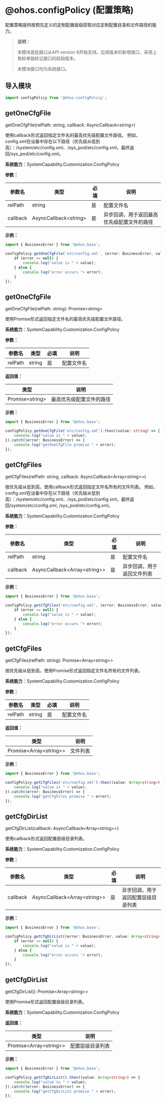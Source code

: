 # @ohos.configPolicy (配置策略)

配置策略提供按预先定义的定制配置层级获取对应定制配置目录和文件路径的能力。

>  **说明：**
>
>  本模块首批接口从API version 8开始支持。后续版本的新增接口，采用上角标单独标记接口的起始版本。
>
>  本模块接口均为系统接口。

## 导入模块

```ts
import configPolicy from '@ohos.configPolicy';
```

## getOneCfgFile

getOneCfgFile(relPath: string, callback: AsyncCallback&lt;string&gt;)

使用callback形式返回指定文件名的最高优先级配置文件路径。
例如，config.xml在设备中存在以下路径（优先级从低到高）：/system/etc/config.xml、/sys_pod/etc/config.xml，最终返回/sys_pod/etc/config.xml。

**系统能力**：SystemCapability.Customization.ConfigPolicy

**参数：** 

| 参数名      | 类型                          | 必填   | 说明                    |
| -------- | --------------------------- | ---- | --------------------- |
| relPath  | string                      | 是    | 配置文件名                 |
| callback | AsyncCallback&lt;string&gt; | 是    | 异步回调，用于返回最高优先级配置文件的路径 |

**示例：** 
  ```ts
  import { BusinessError } from '@ohos.base';

  configPolicy.getOneCfgFile('etc/config.xml', (error: BusinessError, value: string) => {
      if (error == null) {
          console.log("value is " + value);
      } else {
          console.log("error occurs "+ error);
      }
  });
  ```


## getOneCfgFile

getOneCfgFile(relPath: string): Promise&lt;string&gt;

使用Promise形式返回指定文件名的最高优先级配置文件路径。

**系统能力**：SystemCapability.Customization.ConfigPolicy

**参数：** 

| 参数名     | 类型     | 必填   | 说明    |
| ------- | ------ | ---- | ----- |
| relPath | string | 是    | 配置文件名 |

**返回值：** 

| 类型                    | 说明           |
| --------------------- | ------------ |
| Promise&lt;string&gt; | 最高优先级配置文件的路径 |

**示例：** 
  ```ts
  import { BusinessError } from '@ohos.base';

  configPolicy.getOneCfgFile('etc/config.xml').then((value: string) => {
      console.log("value is " + value);
  }).catch((error: BusinessError) => {
      console.log("getOneCfgFile promise " + error);
  });
  ```


## getCfgFiles

getCfgFiles(relPath: string, callback: AsyncCallback&lt;Array&lt;string&gt;&gt;)

按优先级从低到高，使用callback形式返回指定文件名所有的文件列表。
例如，config.xml在设备中存在以下路径（优先级从低到高）：/system/etc/config.xml、/sys_pod/etc/config.xml，最终返回/system/etc/config.xml, /sys_pod/etc/config.xml。

**系统能力**：SystemCapability.Customization.ConfigPolicy

**参数：** 

| 参数名      | 类型                                       | 必填   | 说明            |
| -------- | ---------------------------------------- | ---- | ------------- |
| relPath  | string                                   | 是    | 配置文件名         |
| callback | AsyncCallback&lt;Array&lt;string&gt;&gt; | 是    | 异步回调，用于返回文件列表 |

**示例：** 
  ```ts
  import { BusinessError } from '@ohos.base';

  configPolicy.getCfgFiles('etc/config.xml', (error: BusinessError, value: Array<string>) => {
      if (error == null) {
          console.log("value is " + value);
      } else {
          console.log("error occurs "+ error);
      }
  });
  ```


## getCfgFiles

getCfgFiles(relPath: string): Promise&lt;Array&lt;string&gt;&gt;

按优先级从低到高，使用Promise形式返回指定文件名所有的文件列表。

**系统能力**：SystemCapability.Customization.ConfigPolicy

**参数：** 

| 参数名     | 类型     | 必填   | 说明    |
| ------- | ------ | ---- | ----- |
| relPath | string | 是    | 配置文件名 |

**返回值：** 

| 类型                                 | 说明   |
| ---------------------------------- | ---- |
| Promise&lt;Array&lt;string&gt;&gt; | 文件列表 |

**示例：** 
  ```ts
  import { BusinessError } from '@ohos.base';

  configPolicy.getCfgFiles('etc/config.xml').then((value: Array<string>) => {
      console.log("value is " + value);
  }).catch((error: BusinessError) => {
      console.log("getCfgFiles promise " + error);
  });
  ```


## getCfgDirList

getCfgDirList(callback: AsyncCallback&lt;Array&lt;string&gt;&gt;)

使用callback形式返回配置层级目录列表。

**系统能力**：SystemCapability.Customization.ConfigPolicy

**参数：** 

| 参数名      | 类型                                       | 必填   | 说明                |
| -------- | ---------------------------------------- | ---- | ----------------- |
| callback | AsyncCallback&lt;Array&lt;string&gt;&gt; | 是    | 异步回调，用于返回配置层级目录列表 |

**示例：** 
  ```ts
  import { BusinessError } from '@ohos.base';

  configPolicy.getCfgDirList((error: BusinessError, value: Array<string>) => {
      if (error == null) {
          console.log("value is " + value);
      } else {
          console.log("error occurs "+ error);
      }
  });
  ```


## getCfgDirList

getCfgDirList(): Promise&lt;Array&lt;string&gt;&gt;

使用Promise形式返回配置层级目录列表。

**系统能力**：SystemCapability.Customization.ConfigPolicy

**返回值：** 

| 类型                                 | 说明       |
| ---------------------------------- | -------- |
| Promise&lt;Array&lt;string&gt;&gt; | 配置层级目录列表 |

**示例：** 
  ```ts
  import { BusinessError } from '@ohos.base';

  configPolicy.getCfgDirList().then((value: Array<string>) => {
      console.log("value is " + value);
  }).catch((error: BusinessError) => {
      console.log("getCfgDirList promise " + error);
  });
  ```

